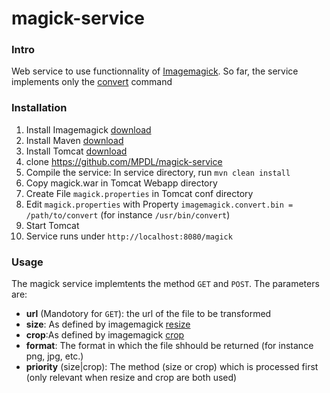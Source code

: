 magick-service
==============

### Intro
Web service to use functionnality of [Imagemagick](http://www.imagemagick.org/). So far, the service implements only the [convert](http://www.imagemagick.org/script/convert.php) command

### Installation

1. Install Imagemagick [download](http://www.imagemagick.org/script/binary-releases.php)
2. Install Maven [download](http://maven.apache.org/download.cgi)
3. Install Tomcat [download](http://maven.apache.org/download.cgi)
4. clone https://github.com/MPDL/magick-service
5. Compile the service: In service directory, run `mvn clean install`
6. Copy magick.war in Tomcat Webapp directory
7. Create File `magick.properties` in Tomcat conf directory
8. Edit `magick.properties` with Property `imagemagick.convert.bin = /path/to/convert` (for instance `/usr/bin/convert`)
9. Start Tomcat
10. Service runs under `http://localhost:8080/magick`

### Usage
The magick service implemtents the method `GET` and `POST`. The parameters are:
- **url** (Mandotory for `GET`): the url of the file to be transformed
- **size**: As defined by imagemagick [resize](http://www.imagemagick.org/script/command-line-options.php#resize)
- **crop**:As defined by imagemagick [crop](http://www.imagemagick.org/script/command-line-options.php#crop)
- **format**: The format in which the file shhould be returned (for instance png, jpg, etc.)
- **priority** (size|crop): The method (size or crop) which is processed first (only relevant when resize and crop are both used)


 
